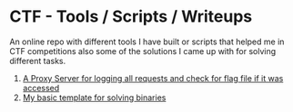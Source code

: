 # CTF - Tools / Scripts / Writeups
An online repo with different tools I have built or scripts that helped me in CTF competitions also some of the solutions I came up with for solving different tasks.


1. [A Proxy Server for logging all requests and check for flag file if it was accessed](www.google.com)
2. [My basic template for solving binaries](https://github.com/Fineas/Me-CTF/blob/master/solve_binaries.py)
